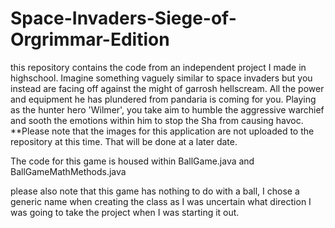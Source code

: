 # Space-Invaders-Siege-of-Orgrimmar-Edition
this repository contains the code from an independent project I made in highschool.  Imagine something vaguely similar to space invaders but you instead are facing off against the might of garrosh hellscream.  All the power and equipment he has plundered from pandaria is coming for you.  Playing as the hunter hero 'Wilmer', you take aim to humble the aggressive warchief and sooth the emotions within him to stop the Sha from causing havoc.  **Please note that the images for this application are not uploaded to the repository at this time.  That will be done at a later date.


The code for this game is housed within BallGame.java and BallGameMathMethods.java

please also note that this game has nothing to do with a ball, I chose a generic name when creating the class as I was uncertain what direction I was going to take the project when I was starting it out.
